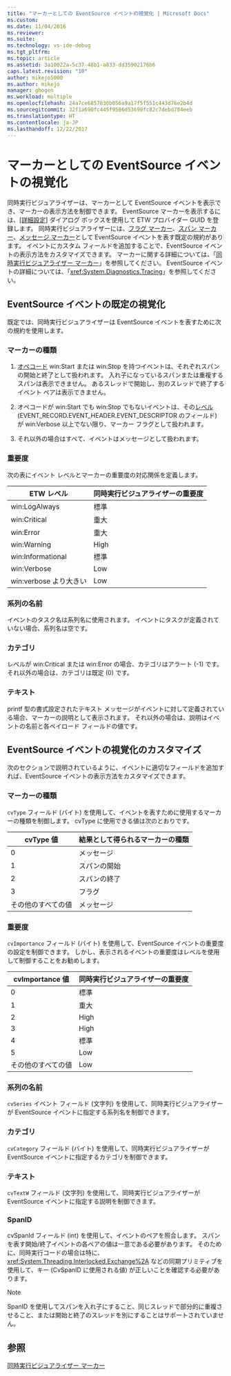 ```yaml
---
title: "マーカーとしての EventSource イベントの視覚化 | Microsoft Docs"
ms.custom: 
ms.date: 11/04/2016
ms.reviewer: 
ms.suite: 
ms.technology: vs-ide-debug
ms.tgt_pltfrm: 
ms.topic: article
ms.assetid: 3a10022a-5c37-48b1-a833-dd35902176b6
caps.latest.revision: "10"
author: mikejo5000
ms.author: mikejo
manager: ghogen
ms.workload: multiple
ms.openlocfilehash: 24a7ce6857830b056a9a17f5f551c443d76e2b4d
ms.sourcegitcommit: 32f1a690fc445f9586d53698fc82c7debd784eeb
ms.translationtype: HT
ms.contentlocale: ja-JP
ms.lasthandoff: 12/22/2017
---
```

# <a name="visualizing-eventsource-events-as-markers"></a>マーカーとしての EventSource イベントの視覚化
同時実行ビジュアライザーは、マーカーとして EventSource イベントを表示でき、マーカーの表示方法を制御できます。 EventSource マーカーを表示するには、[[詳細設定]](../profiling/advanced-settings-dialog-box-concurrency-visualizer.md) ダイアログ ボックスを使用して ETW プロバイダー GUID を登録します。 同時実行ビジュアライザーには、[フラグ マーカー](../profiling/flag-markers.md)、[スパン マーカー](../profiling/span-markers.md)、[メッセージ マーカー](../profiling/message-markers.md)として EventSource イベントを表す既定の規約があります。 イベントにカスタム フィールドを追加することで、EventSource イベントの表示方法をカスタマイズできます。 マーカーに関する詳細については、「[同時実行ビジュアライザー マーカー](../profiling/concurrency-visualizer-markers.md)」を参照してください。 EventSource イベントの詳細については、「<xref:System.Diagnostics.Tracing>」を参照してください。  
  
## <a name="default-visualization-of-eventsource-events"></a>EventSource イベントの既定の視覚化  
 既定では、同時実行ビジュアライザーは EventSource イベントを表すために次の規約を使用します。  
  
### <a name="marker-type"></a>マーカーの種類  
  
1.  [オペコード](http://msdn.microsoft.com/en-us/d97953df-669b-4c55-b1a8-925022b339b7) win:Start または win:Stop を持つイベントは、それぞれスパンの開始と終了として扱われます。  入れ子になっているスパンまたは重複するスパンは表示できません。 あるスレッドで開始し、別のスレッドで終了するイベント ペアは表示できません。  
  
2.  オペコードが win:Start でも win:Stop でもないイベントは、その[レベル](http://msdn.microsoft.com/en-us/dfa4e0a9-4d89-4f50-aef9-1dae0dc11726) (EVENT_RECORD.EVENT_HEADER.EVENT_DESCRIPTOR のフィールド) が win:Verbose 以上でない限り、マーカー フラグとして扱われます。  
  
3.  それ以外の場合はすべて、イベントはメッセージとして扱われます。  
  
### <a name="importance"></a>重要度  
 次の表にイベント レベルとマーカーの重要度の対応関係を定義します。  
  
|ETW レベル|同時実行ビジュアライザーの重要度|  
|---------------|---------------------------------------|  
|win:LogAlways|標準|  
|win:Critical|重大|  
|win:Error|重大|  
|win:Warning|High|  
|win:Informational|標準|  
|win:Verbose|Low|  
|win:verbose より大きい|Low|  
  
### <a name="series-name"></a>系列の名前  
 イベントのタスク名は系列名に使用されます。 イベントにタスクが定義されていない場合、系列名は空です。  
  
### <a name="category"></a>カテゴリ  
 レベルが win:Critical または win:Error の場合、カテゴリはアラート (-1) です。 それ以外の場合は、カテゴリは既定 (0) です。  
  
### <a name="text"></a>テキスト  
 printf 型の書式設定されたテキスト メッセージがイベントに対して定義されている場合、マーカーの説明として表示されます。 それ以外の場合は、説明はイベントの名前と各ペイロード フィールドの値です。  
  
## <a name="customizing-visualization-of-eventsource-events"></a>EventSource イベントの視覚化のカスタマイズ  
 次のセクションで説明されているように、イベントに適切なフィールドを追加すれば、EventSource イベントの表示方法をカスタマイズできます。  
  
### <a name="marker-type"></a>マーカーの種類  
 `cvType` フィールド (バイト) を使用して、イベントを表すために使用するマーカーの種類を制御します。 cvType に使用できる値は次のとおりです。  
  
|cvType 値|結果として得られるマーカーの種類|  
|------------------|---------------------------|  
|0|メッセージ|  
|1|スパンの開始|  
|2|スパンの終了|  
|3|フラグ|  
|その他のすべての値|メッセージ|  
  
### <a name="importance"></a>重要度  
 `cvImportance` フィールド (バイト) を使用して、EventSource イベントの重要度の設定を制御できます。 しかし、表示されるイベントの重要度はレベルを使用して制御することをお勧めします。  
  
|cvImportance 値|同時実行ビジュアライザーの重要度|  
|------------------------|---------------------------------------|  
|0|標準|  
|1|重大|  
|2|High|  
|3|High|  
|4|標準|  
|5|Low|  
|その他のすべての値|Low|  
  
### <a name="series-name"></a>系列の名前  
 `cvSeries` イベント フィールド (文字列) を使用して、同時実行ビジュアライザーが EventSource イベントに指定する系列名を制御できます。  
  
### <a name="category"></a>カテゴリ  
 `cvCategory` フィールド (バイト) を使用して、同時実行ビジュアライザーが EventSource イベントに指定するカテゴリを制御できます。  
  
### <a name="text"></a>テキスト  
 `cvTextW` フィールド (文字列) を使用して、同時実行ビジュアライザーが EventSource イベントに指定する説明を制御できます。  
  
### <a name="spanid"></a>SpanID  
 cvSpanId フィールド (int) を使用して、イベントのペアを照合します。 スパンを表す開始/終了イベントの各ペアの値は一意である必要があります。 そのために、同時実行コードの場合は特に、<xref:System.Threading.Interlocked.Exchange%2A> などの同期プリミティブを使用して、キー (CvSpanID に使用される値) が正しいことを確認する必要があります。  
  
> [!NOTE]
>  SpanID を使用してスパンを入れ子にすること、同じスレッドで部分的に重複させること、または開始と終了のスレッドを別にすることはサポートされていません。  
  
## <a name="see-also"></a>参照  
 [同時実行ビジュアライザー マーカー](../profiling/concurrency-visualizer-markers.md)
